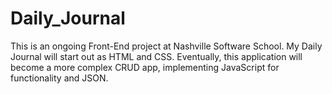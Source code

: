 # Daily_Journal

This is an ongoing Front-End project at Nashville Software School. My Daily Journal will start out as HTML and CSS. Eventually, this application will become a more complex CRUD app, implementing JavaScript for functionality and JSON.
